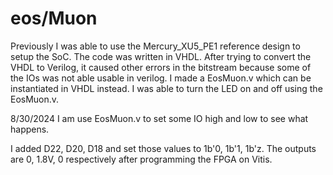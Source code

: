 # eos/Muon

Previously
I was able to use the Mercury_XU5_PE1 reference design to setup the SoC. The code was written in VHDL. After trying to convert the VHDL to Verilog, it caused other errors in the bitstream because some of the IOs was not able usable in verilog. I made a EosMuon.v which can be instantiated in VHDL instead. I was able to turn the LED on and off using the EosMuon.v.

8/30/2024
I am use EosMuon.v to set some IO high and low to see what happens.

I added D22, D20, D18 and set those values to 1b'0, 1b'1, 1b'z. The outputs are 0, 1.8V, 0 respectively after programming the FPGA on Vitis.


